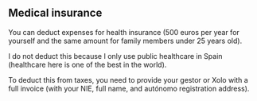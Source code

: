 ## Medical insurance

You can deduct expenses for health insurance (500 euros per year for yourself and the same amount for family members
under 25 years old).

I do not deduct this because I only use public healthcare in Spain (healthcare here is one of the best in the world).

To deduct this from taxes, you need to provide your gestor or Xolo with a full invoice (with your NIE, full name, and
autónomo registration address).
